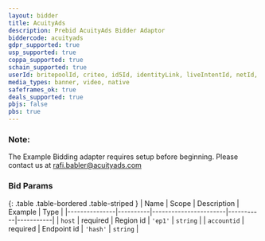 ```yaml
---
layout: bidder
title: AcuityAds
description: Prebid AcuityAds Bidder Adaptor
biddercode: acuityads
gdpr_supported: true
usp_supported: true
coppa_supported: true
schain_supported: true
userId: britepoolId, criteo, id5Id, identityLink, liveIntentId, netId, parrableId, pubCommonId, unifiedId
media_types: banner, video, native
safeframes_ok: true
deals_supported: true
pbjs: false
pbs: true
---
```


### Note:

The Example Bidding adapter requires setup before beginning. Please contact us at rafi.babler@acuityads.com

### Bid Params

{: .table .table-bordered .table-striped }
| Name          | Scope    | Description           | Example   | Type      |
|---------------|----------|-----------------------|-----------|-----------|
| `host`      | required | Region id               | `'ep1'`    | `string` |
| `accountid`      | required | Endpoint id | `'hash'`    | `string` |
